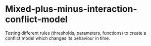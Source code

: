 # Mixed-plus-minus-interaction-conflict-model
Testing different rules (thresholds, parameters, functions) to create a conflict model which changes its behaviour in time.
